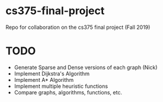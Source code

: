 # cs375-final-project
Repo for collaboration on the cs375 final project (Fall 2019)

# TODO
- Generate Sparse and Dense versions of each graph (Nick)
- Implement Dijkstra's Algorithm
- Implement A* Algorithm
- Implement multiple heuristic functions
- Compare graphs, algorithms, functions, etc.

